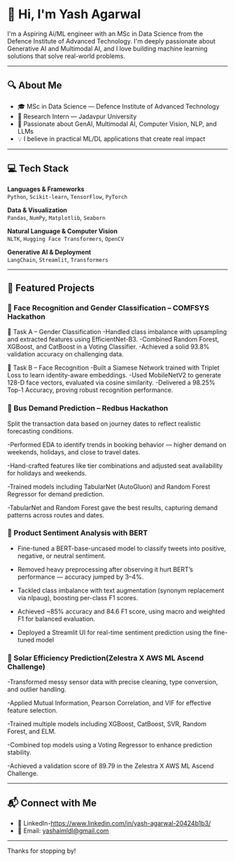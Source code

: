 # 👋 Hi, I'm Yash Agarwal

I'm a Aspiring Ai/ML engineer with an MSc in Data Science from the Defence Institute of Advanced Technology. I'm deeply passionate about Generative AI and Multimodal AI, and I love building machine learning solutions that solve real-world problems.


---

## 🔍 About Me

- 🎓 MSc in Data Science — Defence Institute of Advanced Technology  
- 🧪 Research Intern — Jadavpur University  
- 🧠 Passionate about GenAI, Multimodal AI, Computer Vision, NLP, and LLMs  
- 💡 I believe in practical ML/DL applications that create real impact  

---

## 💻 Tech Stack

**Languages & Frameworks**  
`Python`, `Scikit-learn`, `TensorFlow`, `PyTorch`

**Data & Visualization**  
`Pandas`, `NumPy`, `Matplotlib`, `Seaborn`

**Natural Language & Computer Vision**  
`NLTK`, `Hugging Face Transformers`, `OpenCV`

**Generative AI & Deployment**  
`LangChain`, `Streamlit`, `Transformers`

---

## 🚀 Featured Projects

### 🔐 Face Recognition and Gender Classification – COMFSYS Hackathon  
🔹 Task A – Gender Classification
-Handled class imbalance with upsampling and extracted features using EfficientNet-B3.
-Combined Random Forest, XGBoost, and CatBoost in a Voting Classifier.
-Achieved a solid 93.8% validation accuracy on challenging data.

🔹 Task B – Face Recognition
-Built a Siamese Network trained with Triplet Loss to learn identity-aware embeddings.
-Used MobileNetV2 to generate 128-D face vectors, evaluated via cosine similarity.
-Delivered a 98.25% Top-1 Accuracy, proving robust recognition performance. 

### 🚌 Bus Demand Prediction – Redbus Hackathon  
Split the transaction data based on journey dates to reflect realistic forecasting conditions.

-Performed EDA to identify trends in booking behavior — higher demand on weekends, holidays, and close to travel dates.

-Hand-crafted features like tier combinations and adjusted seat availability for holidays and weekends.

-Trained models including TabularNet (AutoGluon) and Random Forest Regressor for demand prediction.

-TabularNet and Random Forest gave the best results, capturing demand patterns across routes and dates.  

### 💬 Product Sentiment Analysis with BERT  
- Fine-tuned a BERT-base-uncased model to classify tweets into positive, negative, or neutral sentiment.

- Removed heavy preprocessing after observing it hurt BERT’s performance — accuracy jumped by 3–4%.

- Tackled class imbalance with text augmentation (synonym replacement via nlpaug), boosting per-class F1 scores.

- Achieved ~85% accuracy and 84.6 F1 score, using macro and weighted F1 for balanced evaluation.

- Deployed a Streamlit UI for real-time sentiment prediction using the fine-tuned model
  
### 🔆 Solar Efficiency Prediction(Zelestra X AWS ML Ascend Challenge)
-Transformed messy sensor data with precise cleaning, type conversion, and outlier handling.

-Applied Mutual Information, Pearson Correlation, and VIF for effective feature selection.

-Trained multiple models including XGBoost, CatBoost, SVR, Random Forest, and ELM.

-Combined top models using a Voting Regressor to enhance prediction stability.

-Achieved a validation score of 89.79 in the Zelestra X AWS ML Ascend Challenge.



---

## 📬 Connect with Me

- 💼 LinkedIn-https://www.linkedin.com/in/yash-agarwal-20424b1b3/  
- 📧 Email: yashaimldl@gmail.com
---

Thanks for stopping by!


